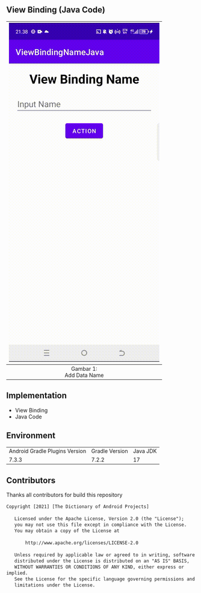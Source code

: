 ## View Binding (Java Code)

| ![Gambar 1](./documentation/Video_ViewBindingName.gif) |
|:------------------------------------------------------:|
|              Gambar 1: <br> Add Data Name              |

## Implementation
- View Binding
- Java Code

## Environment
<table>
    <tr>
        <td>Android Gradle Plugins Version</td>
        <td>Gradle Version</td>
        <td>Java JDK</td>
    </tr>
    <tr>
        <td>7.3.3</td>
        <td>7.2.2</td>
        <td>17</td>
    </tr>
</table>

## Contributors
Thanks all contributors for build this repository

```
Copyright [2021] [The Dictionary of Android Projects]

   Licensed under the Apache License, Version 2.0 (the "License");
   you may not use this file except in compliance with the License.
   You may obtain a copy of the License at

       http://www.apache.org/licenses/LICENSE-2.0

   Unless required by applicable law or agreed to in writing, software
   distributed under the License is distributed on an "AS IS" BASIS,
   WITHOUT WARRANTIES OR CONDITIONS OF ANY KIND, either express or implied.
   See the License for the specific language governing permissions and
   limitations under the License.
   
```   
